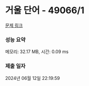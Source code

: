 # 거울 단어 - 49066/1 

[문제 링크](https://level.goorm.io/exam/49066/%EA%B1%B0%EC%9A%B8-%EB%8B%A8%EC%96%B4/quiz/1) 

### 성능 요약

메모리: 32.17 MB, 시간: 0.09 ms

### 제출 일자

2024년 06월 12일 22:19:59


